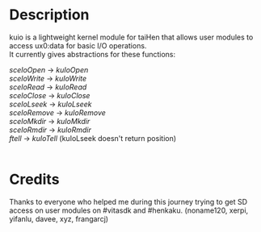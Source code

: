 # Description

kuio is a lightweight kernel module for taiHen that allows user modules to access ux0:data for basic I/O operations.<br>
It currently gives abstractions for these functions:

*sceIoOpen* -> *kuIoOpen*<br>
*sceIoWrite* -> *kuIoWrite*<br>
*sceIoRead* -> *kuIoRead*<br>
*sceIoClose* -> *kuIoClose*<br>
*sceIoLseek* -> *kuIoLseek*<br>
*sceIoRemove* -> *kuIoRemove*<br>
*sceIoMkdir* -> *kuIoMkdir*<br>
*sceIoRmdir* -> *kuIoRmdir*<br>
*ftell* -> *kuIoTell* (kuIoLseek doesn't return position)<br><br>

# Credits

Thanks to everyone who helped me during this journey trying to get SD access on user modules on #vitasdk and #henkaku. (noname120, xerpi, yifanlu, davee, xyz, frangarcj)
